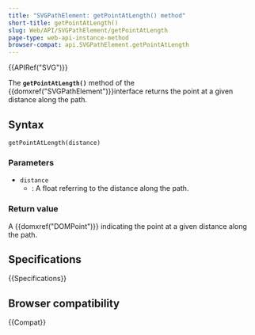 ```yaml
---
title: "SVGPathElement: getPointAtLength() method"
short-title: getPointAtLength()
slug: Web/API/SVGPathElement/getPointAtLength
page-type: web-api-instance-method
browser-compat: api.SVGPathElement.getPointAtLength
---
```


{{APIRef("SVG")}}

The
**`getPointAtLength()`** method of the {{domxref("SVGPathElement")}}interface returns the point at a given distance along the path.

## Syntax

```js-nolint
getPointAtLength(distance)
```

### Parameters

- `distance`
  - : A float referring to the distance along the path.

### Return value

A {{domxref("DOMPoint")}} indicating the point at a given distance along the path.

## Specifications

{{Specifications}}

## Browser compatibility

{{Compat}}

